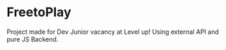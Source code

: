 # FreetoPlay
Project made for Dev Junior vacancy at Level up!  Using external API and pure JS Backend.
